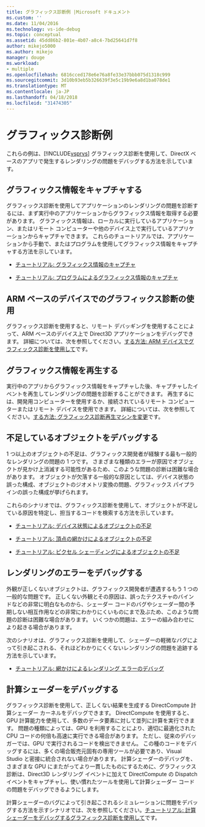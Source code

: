 ```yaml
---
title: グラフィックス診断例 |Microsoft ドキュメント
ms.custom: ''
ms.date: 11/04/2016
ms.technology: vs-ide-debug
ms.topic: conceptual
ms.assetid: 45dd86b2-801e-4b07-a8c4-7bd25641d7f8
author: mikejo5000
ms.author: mikejo
manager: douge
ms.workload:
- multiple
ms.openlocfilehash: 6816cced178e6e76a8fe33e37bbb075d1318c999
ms.sourcegitcommit: 3d10b93eb5b326639f3e5c19b9e6a8d1ba078de1
ms.translationtype: MT
ms.contentlocale: ja-JP
ms.lasthandoff: 04/18/2018
ms.locfileid: "31474305"
---
```

# <a name="graphics-diagnostics-examples"></a>グラフィックス診断例
これらの例は、[!INCLUDE[vsprvs](../../code-quality/includes/vsprvs_md.md)] グラフィックス診断を使用して、DirectX ベースのアプリで発生するレンダリングの問題をデバッグする方法を示しています。  
  
## <a name="capturing-graphics-information"></a>グラフィックス情報をキャプチャする  
 グラフィックス診断を使用してアプリケーションのレンダリングの問題を診断するには、まず実行中のアプリケーションからグラフィックス情報を取得する必要があります。 グラフィックス情報は、ローカルに実行しているアプリケーション、またはリモート コンピューターや他のデバイス上で実行しているアプリケーションからキャプチャできます。 これらのチュートリアルでは、アプリケーションから手動で、またはプログラムを使用してグラフィックス情報をキャプチャする方法を示しています。  
  
-   [チュートリアル: グラフィックス情報のキャプチャ](walkthrough-capturing-graphics-information.md)  
  
-   [チュートリアル: プログラムによるグラフィックス情報のキャプチャ](walkthrough-capturing-graphics-information-programmatically.md)  
  
## <a name="use-graphics-diagnostics-with-an-arm-based-device"></a>ARM ベースのデバイスでのグラフィックス診断の使用  
 グラフィックス診断を使用すると、リモート デバッギングを使用することによって、ARM ベースのデバイス上で Direct3D アプリケーションをデバッグできます。 詳細については、次を参照してください。[する方法: ARM デバイスでグラフィックス診断を使用して](how-to-use-graphics-diagnostics-with-an-arm-device.md)です。  
  
## <a name="playing-back-graphics-information"></a>グラフィックス情報を再生する  
 実行中のアプリからグラフィックス情報をキャプチャした後、キャプチャしたイベントを再生してレンダリングの問題を診断することができます。 再生するには、開発用コンピューターを使用するか、接続されているリモート コンピューターまたはリモート デバイスを使用できます。 詳細については、次を参照してください。[する方法: グラフィックス診断再生マシンを変更](how-to-change-the-graphics-diagnostics-playback-machine.md)です。  
  
## <a name="debugging-missing-objects"></a>不足しているオブジェクトをデバッグする  
 1 つ以上のオブジェクトの不足は、グラフィックス開発者が経験する最も一般的なレンダリングの問題の 1 つです。 さまざまな種類のエラーが原因でオブジェクトが見かけ上消滅する可能性があるため、このような問題の診断は困難な場合があります。 オブジェクトが欠落する一般的な原因としては、デバイス状態の誤った構成、オブジェクトのジオメトリ変換の問題、グラフィックス パイプラインの誤った構成が挙げられます。  
  
 これらのシナリオでは、グラフィックス診断を使用して、オブジェクトが不足している原因を特定し、担当するコードを検索する方法を示しています。  
  
-   [チュートリアル: デバイス状態によるオブジェクトの不足](walkthrough-missing-objects-due-to-device-state.md)  
  
-   [チュートリアル: 頂点の網かけによるオブジェクトの不足](walkthrough-missing-objects-due-to-vertex-shading.md)  
  
-   [チュートリアル: ピクセル シェーディングによるオブジェクトの不足](walkthrough-missing-objects-due-to-misconfigured-pipeline.md)  
  
## <a name="debugging-rendering-errors"></a>レンダリングのエラーをデバッグする  
 外観が正しくないオブジェクトは、グラフィックス開発者が遭遇するもう 1 つの一般的な問題です。 正しくない外観とその原因は、誤ったテクスチャのバインドなどの非常に明白なものから、シェーダー コードのバグやシェーダー間の予期しない相互作用などの非常にわかりにくいものにまで及ぶため、このような問題の診断は困難な場合があります。 いくつかの問題は、エラーの組み合わせにより起きる場合があります。  
  
 次のシナリオは、グラフィックス診断を使用して、シェーダーの軽微なバグによって引き起こされる、それほどわかりにくくないレンダリングの問題を追跡する方法を示しています。  
  
-   [チュートリアル: 網かけによるレンダリング エラーのデバッグ](walkthrough-debugging-rendering-errors-due-to-shading.md)  
  
## <a name="debugging-compute-shaders"></a>計算シェーダーをデバッグする  
 グラフィックス診断を使用して、正しくない結果を生成する DirectCompute 計算シェーダー カーネルをデバッグできます。 DirectCompute を使用すると、GPU 計算能力を使用して、多数のデータ要素に対して並列に計算を実行できます。 問題の種類によっては、GPU を利用することにより、適切に最適化された CPU コードの何倍も高速に実行できる場合があります。 ただし、従来のデバッガーでは、GPU で実行されるコードを検出できません。 この種のコードをデバッグするには、多くの場合販売元固有の専用ツールが必要であり、Visual Studio と密接に統合されない場合があります。 計算シェーダーのデバッグを、さまざまな GPU にまたがってより一貫したものにするために、グラフィックス診断は、Direct3D レンダリング イベントに加えて DirectCompute の Dispatch イベントをキャプチャし、使い慣れたツールを使用して計算シェーダー コードの問題をデバッグできるようにします。  
  
 計算シェーダーのバグによって引き起こされるシミュレーションに問題をデバッグする方法を示すシナリオでは、次を参照してください。[チュートリアル: 計算シェーダーをデバッグするグラフィックス診断を使用して](walkthrough-using-graphics-diagnostics-to-debug-a-compute-shader.md)です。